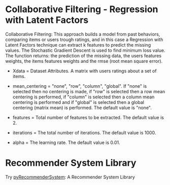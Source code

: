 # Collaborative Filtering - Regression with Latent Factors

Collaborative Filtering: This approach builds a model from past behaviors, comparing items or users trough ratings, and in this case a Regression with Latent Factors technique can extract k features to predict the missing values. The Stochastic Gradient Descent is used to find minimum loss value. The function returns: the prediction of the missing data, the users features weights, the items features weights and the rmse (root mean square error).

* Xdata = Dataset Attributes. A matrix with users ratings about a set of items.

* mean_centering = "none", "row", "column", "global". If "none" is selected then no centering is made, if "row" is selected then a row mean centering is performed,  if "column" is selected then a column mean centering is performed and if "global" is selected then a global centering (matrix mean) is performed. The default value is "none".

* features = Total number of features to be extracted. The default value is 2.

* iterations = The total number of iterations. The default value is 1000.

* alpha = The learning rate. The default value is 0.01.

# Recommender System Library
Try [pyRecommenderSystem](https://github.com/Valdecy/pyRecommenderSystem): A Recommender System Library
